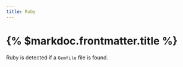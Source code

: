 ```yaml
---
title: Ruby
---
```


# {% $markdoc.frontmatter.title %}

Ruby is detected if a `Gemfile` file is found.
